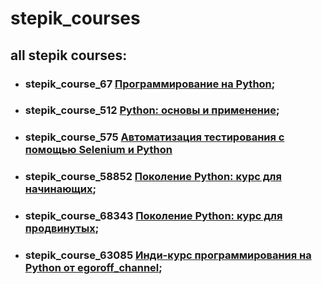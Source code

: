 # stepik_courses
## all stepik courses:
- ### stepik_course_67 [**Программирование на Python**](https://stepik.org/course/67);
- ### stepik_course_512 [**Python: основы и применение**](https://stepik.org/course/512);
- ### stepik_course_575 [**Автоматизация тестирования с помощью Selenium и Python**](https://stepik.org/course/575)
- ### stepik_course_58852 [**Поколение Python: курс для начинающих**](https://stepik.org/course/58852);
- ### stepik_course_68343 [**Поколение Python: курс для продвинутых**](https://stepik.org/course/68343);
- ### stepik_course_63085 [**Инди-курс программирования на Python от egoroff_channel**](https://stepik.org/course/63085);
